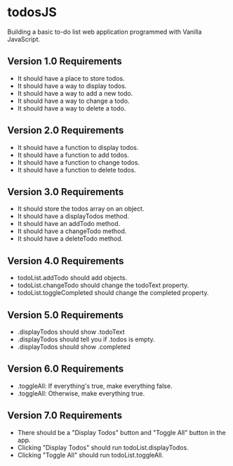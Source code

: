 # todosJS
Building a basic to-do list web application programmed with Vanilla JavaScript.

## Version 1.0 Requirements
- It should have a place to store todos.
- It should have a way to display todos.
- It should have a way to add a new todo.
- It should have a way to change a todo.
- It should have a way to delete a todo.

## Version 2.0 Requirements
- It should have a function to display todos.
- It should have a function to add todos.
- It should have a function to change todos.
- It should have a function to delete todos.

## Version 3.0 Requirements
- It should store the todos array on an object.
- It should have a displayTodos method.
- It should have an addTodo method.
- It should have a changeTodo method.
- It should have a deleteTodo method.

## Version 4.0 Requirements
- todoList.addTodo should add objects.
- todoList.changeTodo should change the todoText property.
- todoList.toggleCompleted should change the completed property.

## Version 5.0 Requirements
- .displayTodos should show .todoText
- .displayTodos should tell you if .todos is empty.
- .displayTodos should show .completed

## Version 6.0 Requirements
- .toggleAll: If everything's true, make everything false.
- .toggleAll: Otherwise, make everything true.

## Version 7.0 Requirements
- There should be a "Display Todos" button and "Toggle All" button in the app.
- Clicking "Display Todos" should run todoList.displayTodos.
- Clicking "Toggle All" should run todoList.toggleAll.
